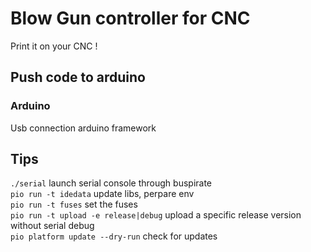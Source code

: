 Blow Gun controller for CNC
===========================

Print it on your CNC !

Push code to arduino
--------------------------------

### Arduino
Usb connection 
arduino framework 


Tips
----
`./serial` launch serial console through buspirate  
`pio run -t idedata` update libs, perpare env  
`pio run -t fuses` set the fuses  
`pio run -t upload -e release|debug` upload  a specific release version without serial debug  
`pio platform update --dry-run` check for updates  
